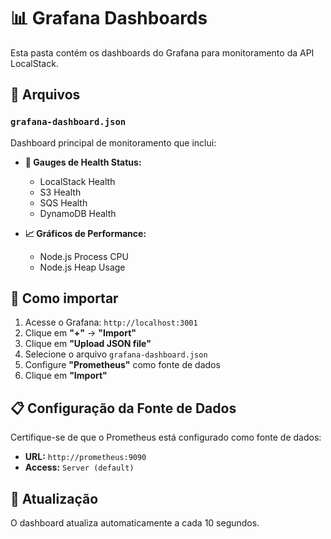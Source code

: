 # 📊 Grafana Dashboards

Esta pasta contém os dashboards do Grafana para monitoramento da API LocalStack.

## 📁 Arquivos

### `grafana-dashboard.json`
Dashboard principal de monitoramento que inclui:

- **🔴 Gauges de Health Status:**
  - LocalStack Health
  - S3 Health
  - SQS Health
  - DynamoDB Health

- **📈 Gráficos de Performance:**
  - Node.js Process CPU
  - Node.js Heap Usage

## 🚀 Como importar

1. Acesse o Grafana: `http://localhost:3001`
2. Clique em **"+"** → **"Import"**
3. Clique em **"Upload JSON file"**
4. Selecione o arquivo `grafana-dashboard.json`
5. Configure **"Prometheus"** como fonte de dados
6. Clique em **"Import"**

## 📋 Configuração da Fonte de Dados

Certifique-se de que o Prometheus está configurado como fonte de dados:
- **URL:** `http://prometheus:9090`
- **Access:** `Server (default)`

## 🔄 Atualização

O dashboard atualiza automaticamente a cada 10 segundos. 
